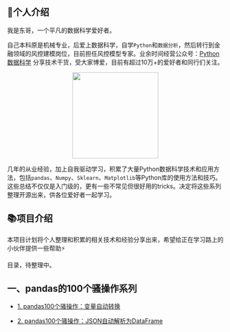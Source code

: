 ## 📝个人介绍

我是东哥，一个平凡的数据科学爱好者。

自己本科原是机械专业，后爱上数据科学，自学`Python`和`数据分析`，然后转行到金融领域的风控建模岗位，目前担任风控模型专家。业余时间经营公众号：[Python数据科学](https://mp.weixin.qq.com/s/QKGi7bO3mpCWmsFEwuFFTw) 分享技术干货，受大家博爱，目前有超过10万+的爱好者和同行们关注。

<div align=center>
<img src="http://www.datadeepin.com/wp-content/uploads/2020/10/2020100710282219.jpg" width="200" height="200" />
</div>

几年的从业经验，加上自我驱动学习，积累了大量Python数据科学技术和应用方法，包括`pandas`、`Numpy`、`Sklearn`、`Matplotlib`等Python库的使用方法和技巧。这些总结不仅仅是入门级的，更有一些不常见但很好用的tricks。决定将这些系列整理开源出来，供各位爱好者一起学习。

## 📚项目介绍

本项目计划将个人整理和积累的相关技术和经验分享出来，希望给正在学习路上的小伙伴提供一些帮助⚡

目录，待整理中。

## 一、pandas的100个骚操作系列

- [1. pandas100个骚操作：变量自动转换](https://github.com/xiaoyusmd/PythonDataScience/blob/main/pands100-tricks/pandas100%E4%B8%AA%E9%AA%9A%E6%93%8D%E4%BD%9C%E4%B8%80%EF%BC%9A%E5%8F%98%E9%87%8F%E8%87%AA%E5%8A%A8%E8%BD%AC%E6%8D%A2.md)

- [2. pandas100个骚操作：JSON自动解析为DataFrame](https://github.com/xiaoyusmd/PythonDataScience/blob/main/pands100-tricks/02_pandas100%E4%B8%AA%E9%AA%9A%E6%93%8D%E4%BD%9C%EF%BC%9AJSON%E8%87%AA%E5%8A%A8%E8%A7%A3%E6%9E%90%E4%B8%BADataFrame.md)
